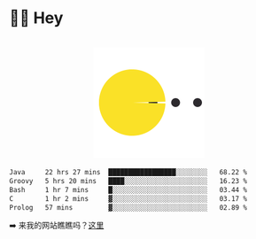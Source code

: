 
# 👋🏻 Hey
<div align="center">
	<br>
	<img src="https://raw.githubusercontent.com/Aniket965/Aniket965/master/pacman.svg?sanitize=true" width="200" height="200">
	<br>
</div>

<!--START_SECTION:waka-->
```text
Java     22 hrs 27 mins  █████████████████░░░░░░░░   68.22 % 
Groovy   5 hrs 20 mins   ████░░░░░░░░░░░░░░░░░░░░░   16.23 % 
Bash     1 hr 7 mins     █░░░░░░░░░░░░░░░░░░░░░░░░   03.44 % 
C        1 hr 2 mins     ▓░░░░░░░░░░░░░░░░░░░░░░░░   03.17 % 
Prolog   57 mins         ▓░░░░░░░░░░░░░░░░░░░░░░░░   02.89 % 
```
<!--END_SECTION:waka-->

 ➡️  来我的网站瞧瞧吗？[这里](https://www.shaolongfei.com)
